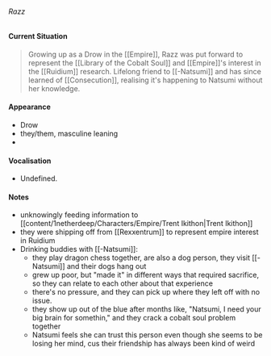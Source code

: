 ###### Razz

#### Current Situation 
> Growing up as a Drow in the [[Empire]], Razz was put forward to represent the [[Library of the Cobalt Soul]] and [[Empire]]'s interest in the [[Ruidium]] research. Lifelong friend to [[-Natsumi]] and has since learned of [[Consecution]], realising it's happening to Natsumi without her knowledge. 

#### Appearance
- Drow 
- they/them, masculine leaning
- 

#### Vocalisation

- Undefined.

#### Notes
- unknowingly feeding information to [[content/1netherdeep/Characters/Empire/Trent Ikithon|Trent Ikithon]] 
- they were shipping off from [[Rexxentrum]] to represent empire interest in Ruidium
- Drinking buddies with [[-Natsumi]]:
	- they play dragon chess together, are also a dog person, they visit [[-Natsumi]] and their dogs hang out
	- grew up poor, but "made it" in different ways that required sacrifice, so they can relate to each other about that experience
	- there's no pressure, and they can pick up where they left off with no issue. 
	- they show up out of the blue after months like, "Natsumi, I need your big brain for somethin," and they crack a cobalt soul problem together
	- Natsumi feels she can trust this person even though she seems to be losing her mind, cus their friendship has always been kind of weird 
